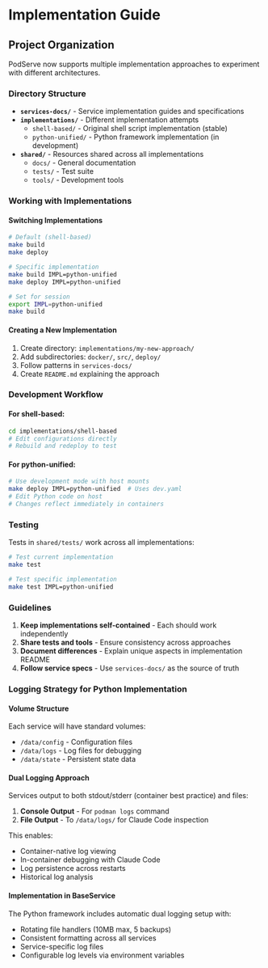 # Implementation Guide

## Project Organization

PodServe now supports multiple implementation approaches to experiment with different architectures.

### Directory Structure

- **`services-docs/`** - Service implementation guides and specifications
- **`implementations/`** - Different implementation attempts
  - `shell-based/` - Original shell script implementation (stable)
  - `python-unified/` - Python framework implementation (in development)
- **`shared/`** - Resources shared across all implementations
  - `docs/` - General documentation
  - `tests/` - Test suite
  - `tools/` - Development tools

### Working with Implementations

#### Switching Implementations

```bash
# Default (shell-based)
make build
make deploy

# Specific implementation
make build IMPL=python-unified
make deploy IMPL=python-unified

# Set for session
export IMPL=python-unified
make build
```

#### Creating a New Implementation

1. Create directory: `implementations/my-new-approach/`
2. Add subdirectories: `docker/`, `src/`, `deploy/`
3. Follow patterns in `services-docs/`
4. Create `README.md` explaining the approach

### Development Workflow

#### For shell-based:
```bash
cd implementations/shell-based
# Edit configurations directly
# Rebuild and redeploy to test
```

#### For python-unified:
```bash
# Use development mode with host mounts
make deploy IMPL=python-unified  # Uses dev.yaml
# Edit Python code on host
# Changes reflect immediately in containers
```

### Testing

Tests in `shared/tests/` work across all implementations:

```bash
# Test current implementation
make test

# Test specific implementation
make test IMPL=python-unified
```

### Guidelines

1. **Keep implementations self-contained** - Each should work independently
2. **Share tests and tools** - Ensure consistency across approaches
3. **Document differences** - Explain unique aspects in implementation README
4. **Follow service specs** - Use `services-docs/` as the source of truth

### Logging Strategy for Python Implementation

#### Volume Structure
Each service will have standard volumes:
- `/data/config` - Configuration files
- `/data/logs` - Log files for debugging
- `/data/state` - Persistent state data

#### Dual Logging Approach
Services output to both stdout/stderr (container best practice) and files:

1. **Console Output** - For `podman logs` command
2. **File Output** - To `/data/logs/` for Claude Code inspection

This enables:
- Container-native log viewing
- In-container debugging with Claude Code
- Log persistence across restarts
- Historical log analysis

#### Implementation in BaseService
The Python framework includes automatic dual logging setup with:
- Rotating file handlers (10MB max, 5 backups)
- Consistent formatting across all services
- Service-specific log files
- Configurable log levels via environment variables
